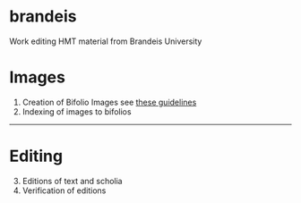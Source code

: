 brandeis
========

Work editing HMT material from Brandeis University

# Images #
1. Creation of Bifolio Images see [these guidelines](http://shot.holycross.edu/hcmid/guides/gimp-bifolio.html)
2. Indexing of images to bifolios

---

# Editing #
3. Editions of text and scholia
4. Verification of editions
